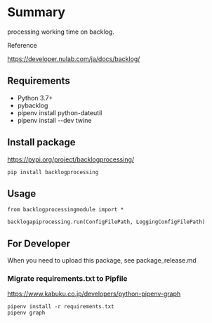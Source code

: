 # Summary

processing working time on backlog.

Reference

https://developer.nulab.com/ja/docs/backlog/

## Requirements

- Python 3.7+
- pybacklog
- pipenv install python-dateutil
- pipenv install --dev twine

## Install package

https://pypi.org/project/backlogprocessing/

```
pip install backlogprocessing
```

## Usage

```
from backlogprocessingmodule import *

backlogapiprocessing.run(ConfigFilePath, LoggingConfigFilePath)
```


## For Developer

When you need to upload this package, see package_release.md


### Migrate requirements.txt to Pipfile

https://www.kabuku.co.jp/developers/python-pipenv-graph

```
pipenv install -r requirements.txt
pipenv graph
```

